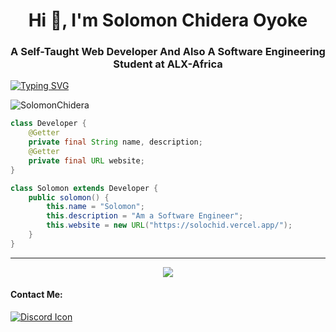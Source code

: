 <h1 align="center">Hi 👋, I'm Solomon Chidera Oyoke</h1>
<h3 align="center">A Self-Taught Web Developer And Also A Software Engineering Student at ALX-Africa</h3>

<a href="/"><img src="https://readme-typing-svg.demolab.com?font=Fira+Code&size=35&pause=1000&center=true&vCenter=true&width=1159&lines=Welcome+To+My+Profile;Hello+%2F+Bonjour+%2F+%E3%81%93%E3%82%93%E3%81%AB%E3%81%A1%E3%81%AF++%2F+%E4%BD%A0%E5%A5%BD++%2F+Xin+ch%C3%A0o" alt="Typing SVG" /></a>


<p align="left"> <img src="https://komarev.com/ghpvc/?username=SolomonChidera&label=Profile%20views&color=0e75b6&style=flat" alt="SolomonChidera" /> </p>

```java
class Developer {
    @Getter
    private final String name, description;
    @Getter
    private final URL website;
}

class Solomon extends Developer {
    public solomon() {
        this.name = "Solomon";
        this.description = "Am a Software Engineer";
        this.website = new URL("https://solochid.vercel.app/");
    }
}
```
-----


<!--<div style="width: 80vw;">
    <img style="width: 100%;" align="left" src="https://github-readme-stats.vercel.app/api/top-langs/?username=SolomonChidera&theme=dark&hide_border=true&layout=compact">
</div>-->
<!--[![My Skills](https://skillicons.dev/icons?i=js,html,css,c,django,docker,flask,firebase,git,github,linux,md,mysql,nodejs,nginx)](https://skillicons.dev)-->

<p align="center">
  <a href="https://skillicons.dev">
    <img src="https://skillicons.dev/icons?i=git,js,docker,c,vim,flask,firebase,css,python,linux,html,mysql,nodejs,nginx" />
  </a>
</p>

<!--[![Discord Presence](https://lanyard.cnrad.dev/api/1052162509567692800)](https://discord.com/users/1052162509567692800)-->
#### Contact Me:
[![Discord Icon](https://img.shields.io/badge/Discord-7289d9?style=for-the-badge&logo=Discord&logoColor=ffffff&align=left)](https://discord.com/users/1052162509567692800)
